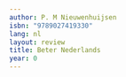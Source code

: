```yaml
---
author: P. M Nieuwenhuijsen
isbn: "9789027419330"
lang: nl
layout: review
title: Beter Nederlands
year: 0
---
```

